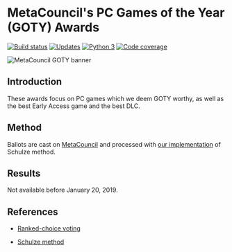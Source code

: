 # MetaCouncil's PC Games of the Year (GOTY) Awards

 [![Build status][Build image]][Build] [![Updates][Dependency image]][PyUp] [![Python 3][Python3 image]][PyUp] [![Code coverage][Codecov image]][Codecov]

  [Build]: https://travis-ci.org/woctezuma/metacouncil-goty
  [Build image]: https://travis-ci.org/woctezuma/metacouncil-goty.svg?branch=master

  [PyUp]: https://pyup.io/repos/github/woctezuma/metacouncil-goty/
  [Dependency image]: https://pyup.io/repos/github/woctezuma/metacouncil-goty/shield.svg
  [Python3 image]: https://pyup.io/repos/github/woctezuma/metacouncil-goty/python-3-shield.svg

  [Codecov]: https://codecov.io/gh/woctezuma/metacouncil-goty
  [Codecov image]: https://codecov.io/gh/woctezuma/metacouncil-goty/branch/master/graph/badge.svg

![MetaCouncil GOTY banner](https://raw.githubusercontent.com/wiki/woctezuma/metacouncil-goty/metacouncil-goty-banner.png)

## Introduction

These awards focus on PC games which we deem GOTY worthy, as well as the best Early Access game and the best DLC.

## Method

Ballots are cast on [MetaCouncil](https://metacouncil.com/threads/metacouncils-pc-games-of-the-year-awards-2018.473/) and processed with [our implementation](https://github.com/woctezuma/steam-era-goty) of Schulze method.

## Results

Not available before January 20, 2019.

## References

* [Ranked-choice voting](https://en.wikipedia.org/wiki/Ranked_voting)

* [Schulze method](https://en.wikipedia.org/wiki/Schulze_method)
